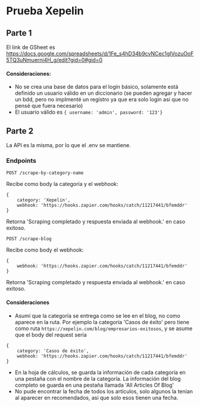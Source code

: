 # Prueba Xepelin

## Parte 1

El link de GSheet es https://docs.google.com/spreadsheets/d/1Fe_s4hD34b9cvNCec1gIVozuOoF5TQ3uNmuerni4H_g/edit?gid=0#gid=0

#### Consideraciones:
- No se crea una base de datos para el login básico, solamente está definido un usuario válido en un diccionario (se pueden agregar y hacer un bdd, pero no implmenté un registro ya que era solo login asi que no pensé que fuera necesario)
- El usuario válido es ```{ username: 'admin', password: '123'}```


## Parte 2

La API es la misma, por lo que el .env se mantiene.

### Endpoints
```
POST /scrape-by-category-name
````
Recibe como body la categoría y el webhook:
````
{
    category: 'Xepelin',
    webhook: 'https://hooks.zapier.com/hooks/catch/11217441/bfemddr'
}
````
Retorna 'Scraping completado y respuesta enviada al webhook.' en caso exitoso. 

```
POST /scrape-blog
````
Recibe como body el webhook:
````
{
    webhook: 'https://hooks.zapier.com/hooks/catch/11217441/bfemddr'
}
````
Retorna 'Scraping completado y respuesta enviada al webhook.' en caso exitoso. 

#### Consideraciones
- Asumí que la categoría se entrega como se lee en el blog, no como aparece en la ruta. Por ejemplo la categoría 'Casos de éxito' pero tiene como ruta ```https://xepelin.com/blog/empresarios-exitosos```, y se asume que el body del request sería
````
{
    category: 'Casos de éxito',
    webhook: 'https://hooks.zapier.com/hooks/catch/11217441/bfemddr'
}
````
- En la hoja de cálculos, se guarda la información de cada categoría en una pestaña con el nombre de la categoría. La información del blog completo se guarda en una pestaña llamada 'All Articles Of Blog'
- No pude encontrar la fecha de todos los artículos, solo algunos la tenían al aparecer en recomendados, asi que solo esos tienen una fecha.